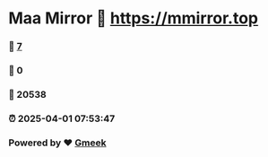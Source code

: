 # Maa Mirror :link: https://mmirror.top 
### :page_facing_up: [7](https://mmirror.top/tag.html) 
### :speech_balloon: 0 
### :hibiscus: 20538 
### :alarm_clock: 2025-04-01 07:53:47 
### Powered by :heart: [Gmeek](https://github.com/Meekdai/Gmeek)
